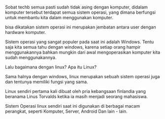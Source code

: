 <!-- wp:paragraph -->
<p>Sobat techb semua pasti sudah tidak asing dengan komputer, didalam komputer tersebut terdapat semua sistem operasi, yang dimana berfungsi untuk membantu kita dalam menggunakan komputer.</p>
<!-- /wp:paragraph -->

<!-- wp:paragraph -->
<p>bisa dikatakan sistem operasi ini merupakan jembatan antara user dengan hardware komputer.</p>
<!-- /wp:paragraph -->
<!-- wp:paragraph -->
<p>Sistem operasi yang sangat populer pada saat ini adalah Windows. Tentu saja kita semua tahu dengan windows, karena setiap orang hampir menggunakannya bahkan mungkin dari awal mengoperasikan komputer kita sudah menggunakannya.</p>
<!-- /wp:paragraph -->

<!-- wp:paragraph -->
<p>Lalu bagaimana dengan linux? Apa itu Linux?</p>
<!-- /wp:paragraph -->

<!-- wp:paragraph -->
<p>Sama halnya dengan windows, linux merupakan sebuah sistem operasi juga dan tentunya memiliki fungsi yang sama.</p>
<!-- /wp:paragraph -->

<!-- wp:paragraph -->
<p>Linux sendiri pertama kali dibuat oleh pria kebangsaan finlandia yang beranama Linus Torvalds ketika ia masih menjadi seorang mahasiswa.</p>
<!-- /wp:paragraph -->

<!-- wp:paragraph -->
<p>Sistem Operasi linux sendiri saat ini digunakan di berbagai macam perangkat, seperti Komputer, Server, Android Dan lain - lain.</p>
<!-- /wp:paragraph -->